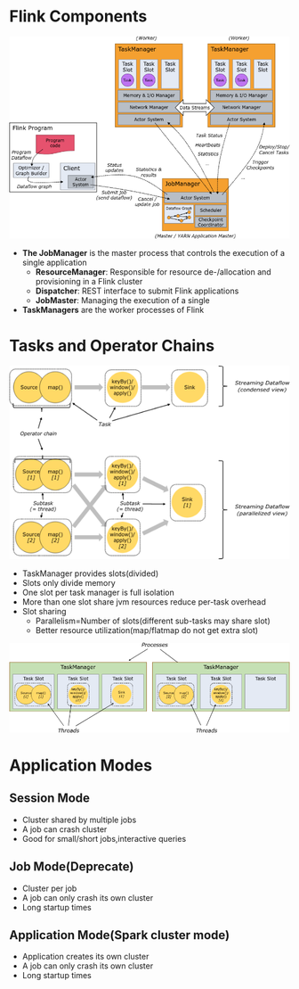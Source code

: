 # Flink Components
<img src="img.png" alt="drawing" style="background-color: #ffffff"/>

* **The JobManager** is the master process that controls the execution of a single application
  * **ResourceManager**: Responsible for resource de-/allocation and provisioning in a Flink cluster
  * **Dispatcher**: REST interface to submit Flink applications
  * **JobMaster**: Managing the execution of a single
* **TaskManagers** are the worker processes of Flink

# Tasks and Operator Chains
<img src="img_1.png" alt="drawing" style="background-color: #ffffff"/>

* TaskManager provides slots(divided)
* Slots only divide memory
* One slot per task manager is full isolation
* More than one slot share jvm resources reduce per-task overhead
* Slot sharing
  * Parallelism=Number of slots(different sub-tasks may share slot)
  * Better resource utilization(map/flatmap do not get extra slot)

<img src="img_2.png" alt="drawing" style="background-color: #ffffff"/>

# Application Modes

## Session Mode
* Cluster shared by multiple jobs
* A job can crash cluster
* Good for small/short jobs,interactive queries
## Job Mode(Deprecate)
* Cluster per job
* A job can only crash its own cluster
* Long startup times
## Application Mode(Spark cluster mode)
* Application creates its own cluster
* A job can only crash its own cluster
* Long startup times




